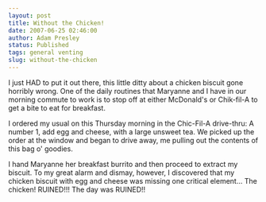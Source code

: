 ```yaml
---
layout: post
title: Without the Chicken!
date: 2007-06-25 02:46:00
author: Adam Presley
status: Published
tags: general venting
slug: without-the-chicken
---
```


I just HAD to put it out there, this little ditty about a chicken
biscuit gone horribly wrong. One of the daily routines that Maryanne and
I have in our morning commute to work is to stop off at either
McDonald's or Chik-fil-A to get a bite to eat for breakfast.

I ordered my usual on this Thursday morning in the Chic-Fil-A
drive-thru: A number 1, add egg and cheese, with a large unsweet tea. We
picked up the order at the window and began to drive away, me pulling
out the contents of this bag o' goodies.

I hand Maryanne her breakfast burrito and then proceed to extract my
biscuit. To my great alarm and dismay, however, I discovered that my
chicken biscuit with egg and cheese was missing one critical element...
The chicken! RUINED!!! The day was RUINED!!
